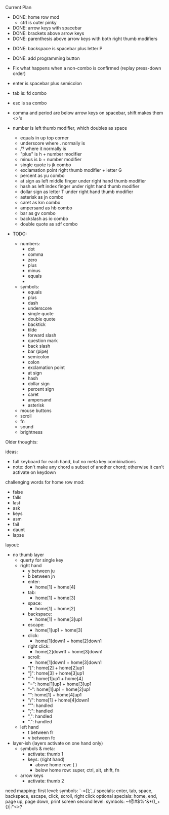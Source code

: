 Current Plan
- DONE: home row mod
    <!-- - but with two keys to trigger a modifier  -->
    - ctrl is outer pinky
- DONE: arrow keys with spacebar
- DONE: brackets above arrow keys
- DONE: parenthesis above arrow keys with both right thumb modifiers
<!-- - left thumb modifier plus left pinky makes squiggly brackets above arrow keys -->
- DONE: backspace is spacebar plus letter P
- DONE: add programming button
- Fix what happens when a non-combo is confirmed (replay press-down order)
- enter is spacebar plus semicolon
- tab is: fd combo
- esc is sa combo
- comma and period are below arrow keys on spacebar, shift makes them <>'s
- number is left thumb modifier, which doubles as space
    <!-- - underscore as jk combo -->
    - equals in up top corner
    - underscore where . normally is
    - /? where it normally is
    - "plus" is h + number modifier
    - minus is b + number modifier
    - single quote is jk combo
    - exclamation point right thumb modifier + letter G
    - percent as yu combo
    - at sign as left middle finger under right hand thumb modifier
    - hash as left index finger under right hand thumb modifier
    - dollar sign as letter T under right hand thumb modifier
    - asterisk as jn combo
    - caret as km combo
    - ampersand as hb combo
    - bar as gv combo
    - backslash as io combo
    - double quote as sdf combo
    
- TODO:
    - numbers:
        - dot
        - comma
        - zero
        - plus
        - minus
        - equals
        - 
    - symbols:
        - equals
        - plus
        - dash
        - underscore
        - single quote
        - double quote
        - backtick
        - tilde
        - forward slash
        - question mark
        - back slash
        - bar (pipe)
        - semicolon
        - colon
        - exclamation point
        - at sign
        - hash
        - dollar sign
        - percent sign
        - caret
        - ampersand
        - asterisk
    - mouse buttons
    - scroll
    - fn
    - sound
    - brightness

Older thoughts:

ideas:
- full keyboard for each hand, but no meta key combinations
- note: don't make any chord a subset of another chord; otherwise it can't activate on keydown

challenging words for home row mod:
- false
- falls
- last
- ask
- keys
- asm
- fail
- daunt
- lapse


layout:
- no thumb layer
    - querty for single key
    - right hand
        <!-- - h between jk -->
        - y between ju
        - b between jn
        - enter:
            - home[1] + home[4]
        - tab:
            - home[1] + home[3]
        - space:
            - home[1] + home[2]
        - backspace:
            - home[1] + home[3]up1
        - escape:
            - home[1]up1 + home[3]
        - click:
            - home[1]down1 + home[2]down1
        - right click:
            - home[2]down1 + home[3]down1
        - scroll:
            - home[1]down1 + home[3]down1
        - "[": home[2] + home[2]up1
        - "]": home[3] + home[3]up1
        - "`": home[1]up1 + home[4]
        - "=": home[1]up1 + home[3]up1
        - "-": home[1]up1 + home[2]up1
        - "\": home[1] + home[4]up1
        - "/": home[1] + home[4]down1
        - "'": handled
        - ";": handled
        - ",": handled
        - ".": handled
    - left hand
        <!-- - g between fd -->
        - t between fr
        - v between fc
- layer-ish (layers activate on one hand only)
    - symbols & meta:
        - activate: thumb 1
        - keys: (right hand)
            - above home row: ( )
            - below home row: super, ctrl, alt, shift, fn
    - arrow keys
        - activate: thumb 2


need mapping:
    first level:
        symbols: `-=[]\;',./
        specials: enter, tab, space, backspace, escape, click, scroll, right click
        optional specials: home, end, page up, page down, print screen
    second level: 
        symbols: ~!@#$%^&*()_+{}|:"<>?